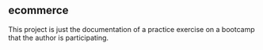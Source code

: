 ## ecommerce

This project is just the documentation of a practice exercise on a bootcamp that the author is participating.

